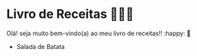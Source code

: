 # Livro de Receitas :book::woman_cook:

Olá! seja muito bem-vindo(a) ao meu livro de receitas!! :happy: :clap:

- Salada de Batata

